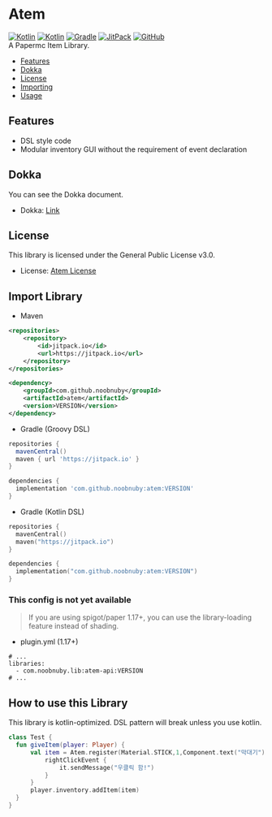 # Atem
[![Kotlin](https://img.shields.io/badge/java-17-ED8B00.svg?logo=java)](https://www.azul.com/)
[![Kotlin](https://img.shields.io/badge/kotlin-1.9.22-585DEF.svg?logo=kotlin)](http://kotlinlang.org)
[![Gradle](https://img.shields.io/badge/gradle-8.4.0-02303A.svg?logo=gradle)](https://gradle.org)
[![JitPack](https://img.shields.io/jitpack/v/io.github.NOOBNUBY/Atem)](https://search.maven.org/artifact/io.github.NOOBNUBY/Atem)
[![GitHub](https://img.shields.io/github/license/NOOBNUBY/Atem)](https://www.gnu.org/licenses/gpl-3.0.html)    
A Papermc Item Library.

* [Features](#Features)
* [Dokka](#Dokka)
* [License](#License)
* [Importing](#import-library)
* [Usage](#how-to-use-this-library)

## Features
* DSL style code
* Modular inventory GUI without the requirement of event declaration

## Dokka
You can see the Dokka document.
* Dokka: [Link](https://atem.noobnuby.com/)

## License
This library is licensed under the General Public License v3.0.
* License: [Atem License](LICENSE)

## Import Library

* Maven
```XML
<repositories>
    <repository>
        <id>jitpack.io</id>
        <url>https://jitpack.io</url>
    </repository>
</repositories>

<dependency>
    <groupId>com.github.noobnuby</groupId>
    <artifactId>atem</artifactId>
    <version>VERSION</version>
</dependency>
```

* Gradle (Groovy DSL)
```groovy
repositories {
  mavenCentral()
  maven { url 'https://jitpack.io' }
}

dependencies {
  implementation 'com.github.noobnuby:atem:VERSION'
}
```

* Gradle (Kotlin DSL)
```kotlin
repositories {
  mavenCentral()
  maven("https://jitpack.io")
}

dependencies {
  implementation("com.github.noobnuby:atem:VERSION")
}
```

### This config is not yet available
> If you are using spigot/paper 1.17+, you can use the library-loading feature instead of shading.
* plugin.yml (1.17+)
```
# ...
libraries:
  - com.noobnuby.lib:atem-api:VERSION
# ...
```

## How to use this Library
This library is kotlin-optimized. DSL pattern will break unless you use kotlin.
```Kotlin
class Test {
  fun giveItem(player: Player) {
      val item = Atem.register(Material.STICK,1,Component.text("막대기"), listOf(Component.empty())) {
          rightClickEvent {
              it.sendMessage("우클릭 함!")
          }
      }
      player.inventory.addItem(item)
  }
}
```